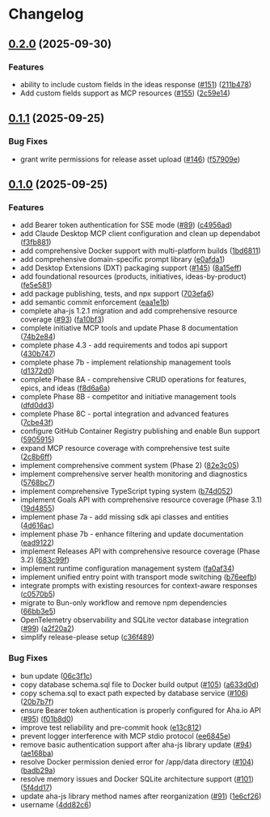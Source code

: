 # Changelog

## [0.2.0](https://github.com/cedricziel/aha-mcp/compare/aha-mcp-v0.1.1...aha-mcp-v0.2.0) (2025-09-30)


### Features

* ability to include custom fields in the ideas response ([#151](https://github.com/cedricziel/aha-mcp/issues/151)) ([211b478](https://github.com/cedricziel/aha-mcp/commit/211b4789e8043f9d5e9c047677f03fa8714d1f95))
* Add custom fields support as MCP resources ([#155](https://github.com/cedricziel/aha-mcp/issues/155)) ([2c59e14](https://github.com/cedricziel/aha-mcp/commit/2c59e14616620c8dd8df1be2237b1cb14e65504f))

## [0.1.1](https://github.com/cedricziel/aha-mcp/compare/aha-mcp-v0.1.0...aha-mcp-v0.1.1) (2025-09-25)


### Bug Fixes

* grant write permissions for release asset upload ([#146](https://github.com/cedricziel/aha-mcp/issues/146)) ([f57909e](https://github.com/cedricziel/aha-mcp/commit/f57909e5aaa0fbc05674ec200b1832cd8596df69))

## [0.1.0](https://github.com/cedricziel/aha-mcp/compare/aha-mcp-v0.0.1...aha-mcp-v0.1.0) (2025-09-25)


### Features

* add Bearer token authentication for SSE mode ([#89](https://github.com/cedricziel/aha-mcp/issues/89)) ([c4956ad](https://github.com/cedricziel/aha-mcp/commit/c4956ad238634d81aaa9e25894e39a9ea3138cb9))
* add Claude Desktop MCP client configuration and clean up dependabot ([f3fb881](https://github.com/cedricziel/aha-mcp/commit/f3fb88186cadf9bab3776d13ee318e1f2647f27e))
* add comprehensive Docker support with multi-platform builds ([1bd6811](https://github.com/cedricziel/aha-mcp/commit/1bd681198fd80eb1fc87562f06ce3005ed42ff45))
* add comprehensive domain-specific prompt library ([e0afda1](https://github.com/cedricziel/aha-mcp/commit/e0afda166f0b047ebc131db1daa80d297dabccbb))
* add Desktop Extensions (DXT) packaging support ([#145](https://github.com/cedricziel/aha-mcp/issues/145)) ([8a15eff](https://github.com/cedricziel/aha-mcp/commit/8a15efff43863b09ce6f1ee020c9c3e7073ded59))
* add foundational resources (products, initiatives, ideas-by-product) ([fe5e581](https://github.com/cedricziel/aha-mcp/commit/fe5e581f0f12d57a04a9ff0716fb3118fb3a9771))
* add package publishing, tests, and npx support ([703efa6](https://github.com/cedricziel/aha-mcp/commit/703efa66c32b2c9328d09df78af7d22cc5437699))
* add semantic commit enforcement ([eaa1e1b](https://github.com/cedricziel/aha-mcp/commit/eaa1e1bdcc56bf15304c470e0567737187e38061))
* complete aha-js 1.2.1 migration and add comprehensive resource coverage ([#93](https://github.com/cedricziel/aha-mcp/issues/93)) ([fa10bf3](https://github.com/cedricziel/aha-mcp/commit/fa10bf3aaaa8fc297d85fdf30ff7330150a84bb2))
* complete initiative MCP tools and update Phase 8 documentation ([74b2e84](https://github.com/cedricziel/aha-mcp/commit/74b2e84644427204acbb5be163190b989f9a624d))
* complete phase 4.3 - add requirements and todos api support ([430b747](https://github.com/cedricziel/aha-mcp/commit/430b7470b4909aa6808e362deb908d57a80b9935))
* complete phase 7b - implement relationship management tools ([d1372d0](https://github.com/cedricziel/aha-mcp/commit/d1372d06ca5e65af1537d533bbf6edc5bc0bf8ac))
* complete Phase 8A - comprehensive CRUD operations for features, epics, and ideas ([f8d6a6a](https://github.com/cedricziel/aha-mcp/commit/f8d6a6a7294fe3bbe6a5df51d674c47da2b8a17e))
* complete Phase 8B - competitor and initiative management tools ([dfd0dd3](https://github.com/cedricziel/aha-mcp/commit/dfd0dd356d12940d74d2a60013bf5848ea9ad488))
* complete Phase 8C - portal integration and advanced features ([7cbe43f](https://github.com/cedricziel/aha-mcp/commit/7cbe43fca202c50ab571a8335311a441348550b5))
* configure GitHub Container Registry publishing and enable Bun support ([5905915](https://github.com/cedricziel/aha-mcp/commit/59059158c4e43f7d5120afb3b3a066dc23d09295))
* expand MCP resource coverage with comprehensive test suite ([2c8b6ff](https://github.com/cedricziel/aha-mcp/commit/2c8b6ffb94b738b110db38e0bd73295d5cc11355))
* implement comprehensive comment system (Phase 2) ([82e3c05](https://github.com/cedricziel/aha-mcp/commit/82e3c05680efda261bda06740265656acb8f2cd2))
* implement comprehensive server health monitoring and diagnostics ([5768bc7](https://github.com/cedricziel/aha-mcp/commit/5768bc777c6ebc82d894c76324b1c43ad74326b0))
* implement comprehensive TypeScript typing system ([b74d052](https://github.com/cedricziel/aha-mcp/commit/b74d05240687177dc672dc33712f5838e498da89))
* implement Goals API with comprehensive resource coverage (Phase 3.1) ([19d4855](https://github.com/cedricziel/aha-mcp/commit/19d4855373f10b5d36ed7a664cbe277fc9c99b85))
* implement phase 7a - add missing sdk api classes and entities ([4d616ac](https://github.com/cedricziel/aha-mcp/commit/4d616ac8ed8ae3f8554d5b3e6acbdef2231406d6))
* implement phase 7b - enhance filtering and update documentation ([ead9122](https://github.com/cedricziel/aha-mcp/commit/ead9122133d167cd861783541f3425541e31c7b5))
* implement Releases API with comprehensive resource coverage (Phase 3.2) ([683c99f](https://github.com/cedricziel/aha-mcp/commit/683c99f7208633076e9fb1852c4cd63fc35e1cf2))
* implement runtime configuration management system ([fa0af34](https://github.com/cedricziel/aha-mcp/commit/fa0af34fa07221d62b662d12d18dee2a38924ccf))
* implement unified entry point with transport mode switching ([b76eefb](https://github.com/cedricziel/aha-mcp/commit/b76eefbba80568a6e348f55bd0fe8759333010e3))
* integrate prompts with existing resources for context-aware responses ([c0570b5](https://github.com/cedricziel/aha-mcp/commit/c0570b52c6f714d4e1f0c668b669ab5c142f2677))
* migrate to Bun-only workflow and remove npm dependencies ([66bb3e5](https://github.com/cedricziel/aha-mcp/commit/66bb3e5768488c10d9dbdb2eb218674c509ffd4a))
* OpenTelemetry observability and SQLite vector database integration ([#99](https://github.com/cedricziel/aha-mcp/issues/99)) ([a2f20a2](https://github.com/cedricziel/aha-mcp/commit/a2f20a290aaa37c185e5dea5d824fb7a45871812))
* simplify release-please setup ([c36f489](https://github.com/cedricziel/aha-mcp/commit/c36f489b4ce5a0e17f3b6843fea93b9fd6bf3a62))


### Bug Fixes

* bun update ([06c3f1c](https://github.com/cedricziel/aha-mcp/commit/06c3f1c3c4b5352414a8631312d8900190bca0e1))
* copy database schema.sql file to Docker build output ([#105](https://github.com/cedricziel/aha-mcp/issues/105)) ([a633d0d](https://github.com/cedricziel/aha-mcp/commit/a633d0dfb2e64f454320e9814f2b13ef0cdf0f65))
* copy schema.sql to exact path expected by database service ([#106](https://github.com/cedricziel/aha-mcp/issues/106)) ([20b7b7f](https://github.com/cedricziel/aha-mcp/commit/20b7b7fc4b81bfdd1b55c7e02c436d8beeb9e6c8))
* ensure Bearer token authentication is properly configured for Aha.io API ([#95](https://github.com/cedricziel/aha-mcp/issues/95)) ([f01b8d0](https://github.com/cedricziel/aha-mcp/commit/f01b8d0bbff9ac8ddbc14036070f5ee6fed6b003))
* improve test reliability and pre-commit hook ([e13c812](https://github.com/cedricziel/aha-mcp/commit/e13c8123d3d5f24361195027509f9774d96defe2))
* prevent logger interference with MCP stdio protocol ([ee6845e](https://github.com/cedricziel/aha-mcp/commit/ee6845e51bc7069d1ce5444e488ae49b8a217ca5))
* remove basic authentication support after aha-js library update ([#94](https://github.com/cedricziel/aha-mcp/issues/94)) ([ae168ba](https://github.com/cedricziel/aha-mcp/commit/ae168ba6c9fc3ec3ed32aad3d523de54196270a2))
* resolve Docker permission denied error for /app/data directory ([#104](https://github.com/cedricziel/aha-mcp/issues/104)) ([badb29a](https://github.com/cedricziel/aha-mcp/commit/badb29af8c6a11433db1a93a46519f5395db041c))
* resolve memory issues and Docker SQLite architecture support ([#101](https://github.com/cedricziel/aha-mcp/issues/101)) ([5f4dd17](https://github.com/cedricziel/aha-mcp/commit/5f4dd1780738a43ba594ab64e5b014b99946b1eb))
* update aha-js library method names after reorganization ([#91](https://github.com/cedricziel/aha-mcp/issues/91)) ([1e6cf26](https://github.com/cedricziel/aha-mcp/commit/1e6cf26d04190e92afef8eecd2838326655c7c70))
* username ([4dd82c6](https://github.com/cedricziel/aha-mcp/commit/4dd82c6562018e2043c4bbbb20b6f085eb299f88))
